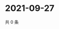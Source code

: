 # 2021-09-27

共 0 条

<!-- BEGIN WEIBO -->
<!-- 最后更新时间 Mon Sep 27 2021 08:45:53 GMT+0800 (China Standard Time) -->

<!-- END WEIBO -->
